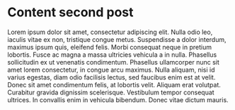 # Content second post

Lorem ipsum dolor sit amet, consectetur adipiscing elit. Nulla odio leo, iaculis vitae ex non, tristique congue metus. Suspendisse a dolor interdum, maximus ipsum quis, eleifend felis. Morbi consequat neque in pretium lobortis. Fusce ac magna a massa ultricies vehicula a in nulla. Phasellus sollicitudin ex ut venenatis condimentum. Phasellus ullamcorper nunc sit amet lorem consectetur, in congue arcu maximus. Nulla aliquam, nisi id varius egestas, diam odio facilisis lectus, sed faucibus enim est at velit. Donec sit amet condimentum felis, at lobortis velit. Aliquam erat volutpat. Curabitur gravida dignissim scelerisque. Vestibulum tempor consequat ultrices. In convallis enim in vehicula bibendum. Donec vitae dictum mauris.
